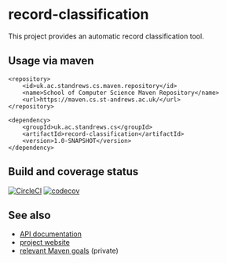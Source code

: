 # record-classification

This project provides an automatic record classification tool.

## Usage via maven

```
<repository>
    <id>uk.ac.standrews.cs.maven.repository</id>
    <name>School of Computer Science Maven Repository</name>
    <url>https://maven.cs.st-andrews.ac.uk/</url>
</repository>
```
        
```
<dependency>
    <groupId>uk.ac.standrews.cs</groupId>
    <artifactId>record-classification</artifactId>
    <version>1.0-SNAPSHOT</version>
</dependency>
```

## Build and coverage status

[![CircleCI](https://circleci.com/gh/stacs-srg/record-classification.svg?style=svg)](https://circleci.com/gh/stacs-srg/record-classification) [![codecov](https://codecov.io/gh/stacs-srg/record-classification/branch/master/graph/badge.svg)](https://codecov.io/gh/stacs-srg/record-classification)

## See also

* [API documentation](https://quicksilver.host.cs.st-andrews.ac.uk/apidocs/record-classification/)
* [project website](https://stacs-srg.github.io/record-classification/)
* [relevant Maven goals](https://github.com/stacs-srg/hub/tree/master/maven) (private)
